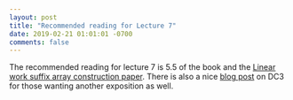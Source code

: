 ```yaml
---
layout: post
title: "Recommended reading for Lecture 7"
date: 2019-02-21 01:01:01 -0700
comments: false
---
```


The recommended reading for lecture 7 is 5.5 of the book and the [Linear work suffix array construction paper](https://www.cs.helsinki.fi/u/tpkarkka/publications/jacm05-revised.pdf).
There is also a nice [blog post](http://spencer-carroll.com/the-dc3-algorithm-made-simple/) on DC3 for those wanting another exposition as well.

